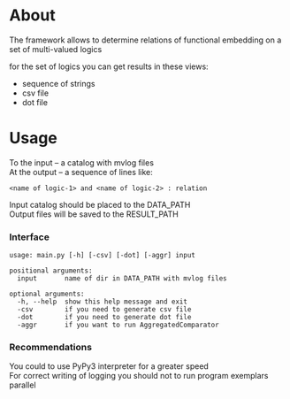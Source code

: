# About
The framework allows to determine relations of functional embedding on a set of multi-valued logics

for the set of logics you can get results in these views:
* sequence of strings
* csv file
* dot file

# Usage
To the input – a catalog with mvlog files  
At the output – a sequence of lines like:

    <name of logic-1> and <name of logic-2> : relation
 
Input catalog should be placed to the DATA_PATH  
Output files will be saved to the RESULT_PATH

### Interface 

    usage: main.py [-h] [-csv] [-dot] [-aggr] input
    
    positional arguments:
      input       name of dir in DATA_PATH with mvlog files
    
    optional arguments:
      -h, --help  show this help message and exit
      -csv        if you need to generate csv file
      -dot        if you need to generate dot file
      -aggr       if you want to run AggregatedComparator

### Recommendations
You could to use PyPy3 interpreter for a greater speed  
For correct writing of logging you should not to run program exemplars parallel